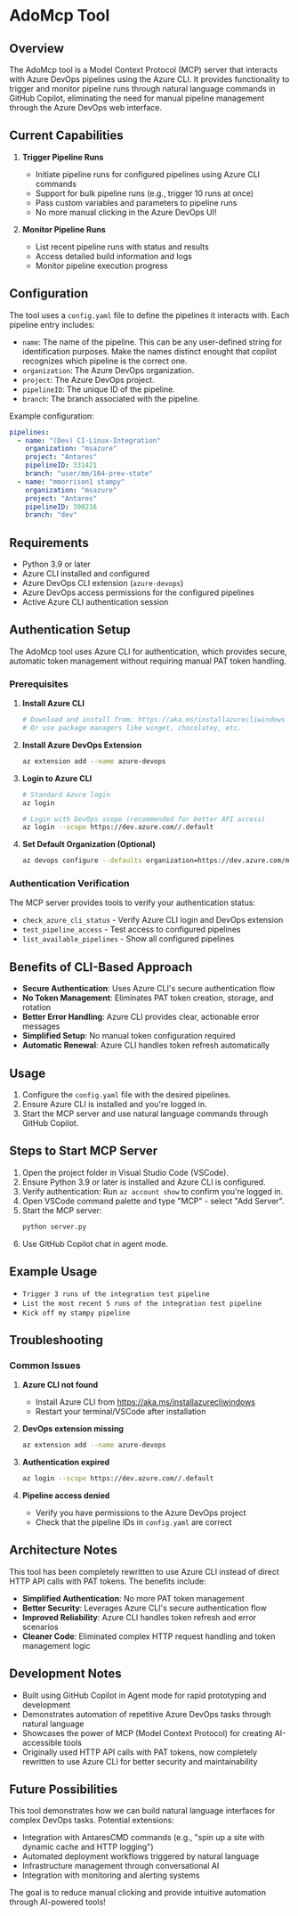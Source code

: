 # AdoMcp Tool

## Overview
The AdoMcp tool is a Model Context Protocol (MCP) server that interacts with Azure DevOps pipelines using the Azure CLI. It provides functionality to trigger and monitor pipeline runs through natural language commands in GitHub Copilot, eliminating the need for manual pipeline management through the Azure DevOps web interface.

## Current Capabilities

1. **Trigger Pipeline Runs**
   - Initiate pipeline runs for configured pipelines using Azure CLI commands
   - Support for bulk pipeline runs (e.g., trigger 10 runs at once)
   - Pass custom variables and parameters to pipeline runs
   - No more manual clicking in the Azure DevOps UI!

2. **Monitor Pipeline Runs**
   - List recent pipeline runs with status and results
   - Access detailed build information and logs
   - Monitor pipeline execution progress

## Configuration
The tool uses a `config.yaml` file to define the pipelines it interacts with. Each pipeline entry includes:
- `name`: The name of the pipeline. This can be any user-defined string for identification purposes. Make the names distinct enought that copilot recognizes which pipeline is the correct one.
- `organization`: The Azure DevOps organization.
- `project`: The Azure DevOps project.
- `pipelineID`: The unique ID of the pipeline.
- `branch`: The branch associated with the pipeline.

Example configuration:
```yaml
pipelines:
  - name: "(Dev) CI-Linux-Integration"
    organization: "msazure"
    project: "Antares"
    pipelineID: 331421
    branch: "user/mm/104-prev-state"
  - name: "mmorrison1 stampy"
    organization: "msazure"
    project: "Antares"
    pipelineID: 390216
    branch: "dev"
```

## Requirements
- Python 3.9 or later
- Azure CLI installed and configured
- Azure DevOps CLI extension (`azure-devops`)
- Azure DevOps access permissions for the configured pipelines
- Active Azure CLI authentication session

## Authentication Setup

The AdoMcp tool uses Azure CLI for authentication, which provides secure, automatic token management without requiring manual PAT token handling.

### Prerequisites

1. **Install Azure CLI**
   ```bash
   # Download and install from: https://aka.ms/installazurecliwindows
   # Or use package managers like winget, chocolatey, etc.
   ```

2. **Install Azure DevOps Extension**
   ```bash
   az extension add --name azure-devops
   ```

3. **Login to Azure CLI**
   ```bash
   # Standard Azure login
   az login
   
   # Login with DevOps scope (recommended for better API access)
   az login --scope https://dev.azure.com//.default
   ```

4. **Set Default Organization (Optional)**
   ```bash
   az devops configure --defaults organization=https://dev.azure.com/msazure
   ```

### Authentication Verification

The MCP server provides tools to verify your authentication status:
- `check_azure_cli_status` - Verify Azure CLI login and DevOps extension
- `test_pipeline_access` - Test access to configured pipelines
- `list_available_pipelines` - Show all configured pipelines

## Benefits of CLI-Based Approach

- **Secure Authentication**: Uses Azure CLI's secure authentication flow
- **No Token Management**: Eliminates PAT token creation, storage, and rotation
- **Better Error Handling**: Azure CLI provides clear, actionable error messages
- **Simplified Setup**: No manual token configuration required
- **Automatic Renewal**: Azure CLI handles token refresh automatically

## Usage
1. Configure the `config.yaml` file with the desired pipelines.
2. Ensure Azure CLI is installed and you're logged in.
3. Start the MCP server and use natural language commands through GitHub Copilot.

## Steps to Start MCP Server
1. Open the project folder in Visual Studio Code (VSCode).
2. Ensure Python 3.9 or later is installed and Azure CLI is configured.
3. Verify authentication: Run `az account show` to confirm you're logged in.
4. Open VSCode command palette and type "MCP" - select "Add Server".
5. Start the MCP server:
   ```bash
   python server.py
   ```
6. Use GitHub Copilot chat in agent mode.

## Example Usage
* `Trigger 3 runs of the integration test pipeline` 
* `List the most recent 5 runs of the integration test pipeline`
* `Kick off my stampy pipeline`

## Troubleshooting

### Common Issues

1. **Azure CLI not found**
   - Install Azure CLI from https://aka.ms/installazurecliwindows
   - Restart your terminal/VSCode after installation

2. **DevOps extension missing**
   ```bash
   az extension add --name azure-devops
   ```

3. **Authentication expired**
   ```bash
   az login --scope https://dev.azure.com//.default
   ```

4. **Pipeline access denied**
   - Verify you have permissions to the Azure DevOps project
   - Check that the pipeline IDs in `config.yaml` are correct

## Architecture Notes

This tool has been completely rewritten to use Azure CLI instead of direct HTTP API calls with PAT tokens. The benefits include:

- **Simplified Authentication**: No more PAT token management
- **Better Security**: Leverages Azure CLI's secure authentication flow  
- **Improved Reliability**: Azure CLI handles token refresh and error scenarios
- **Cleaner Code**: Eliminated complex HTTP request handling and token management logic


## Development Notes

* Built using GitHub Copilot in Agent mode for rapid prototyping and development
* Demonstrates automation of repetitive Azure DevOps tasks through natural language
* Showcases the power of MCP (Model Context Protocol) for creating AI-accessible tools
* Originally used HTTP API calls with PAT tokens, now completely rewritten to use Azure CLI for better security and maintainability

## Future Possibilities

This tool demonstrates how we can build natural language interfaces for complex DevOps tasks. Potential extensions:

- Integration with AntaresCMD commands (e.g., "spin up a site with dynamic cache and HTTP logging")
- Automated deployment workflows triggered by natural language
- Infrastructure management through conversational AI
- Integration with monitoring and alerting systems

The goal is to reduce manual clicking and provide intuitive automation through AI-powered tools!